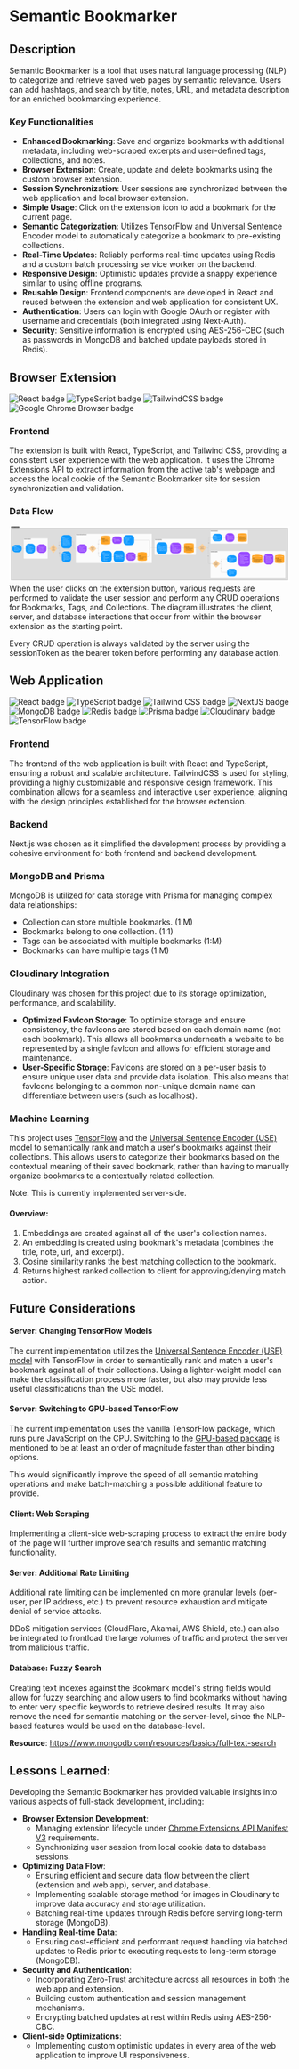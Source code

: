 # Semantic Bookmarker

## Description

Semantic Bookmarker is a tool that uses natural language processing (NLP) to categorize and retrieve saved web pages by semantic relevance. Users can add hashtags, and search by title, notes, URL, and metadata description for an enriched bookmarking experience.

### Key Functionalities

- **Enhanced Bookmarking**: Save and organize bookmarks with additional metadata, including web-scraped excerpts and user-defined tags, collections, and notes.
- **Browser Extension**: Create, update and delete bookmarks using the custom browser extension.
- **Session Synchronization**: User sessions are synchronized between the web application and local browser extension.
- **Simple Usage**: Click on the extension icon to add a bookmark for the current page.
- **Semantic Categorization**: Utilizes TensorFlow and Universal Sentence Encoder model to automatically categorize a bookmark to pre-existing collections.
- **Real-Time Updates**: Reliably performs real-time updates using Redis and a custom batch processing service worker on the backend.
- **Responsive Design**: Optimistic updates provide a snappy experience similar to using offline programs.
- **Reusable Design**: Frontend components are developed in React and reused between the extension and web application for consistent UX.
- **Authentication**: Users can login with Google OAuth or register with username and credentials (both integrated using Next-Auth).
- **Security**: Sensitive information is encrypted using AES-256-CBC (such as passwords in MongoDB and batched update payloads stored in Redis).

## Browser Extension

![React badge](https://img.shields.io/badge/React-20232A?style=for-the-badge&logo=react&logoColor=61DAFB)
![TypeScript badge](https://img.shields.io/badge/TypeScript-007ACC?style=for-the-badge&logo=typescript&logoColor=white)
![TailwindCSS badge](https://img.shields.io/badge/Tailwind_CSS-38B2AC?style=for-the-badge&logo=tailwind-css&logoColor=white)
![Google Chrome Browser badge](https://img.shields.io/badge/Google_chrome-4285F4?style=for-the-badge&logo=Google-chrome&logoColor=white)

### Frontend

The extension is built with React, TypeScript, and Tailwind CSS, providing a consistent user experience with the web application. It uses the Chrome Extensions API to extract information from the active tab's webpage and access the local cookie of the Semantic Bookmarker site for session synchronization and validation.

### Data Flow

![Screenshot of data flow diagram illustrating how data is transferred between client, server and databases](<media/Extension Data Flow.png>)
When the user clicks on the extension button, various requests are performed to validate the user session and perform any CRUD operations for Bookmarks, Tags, and Collections. The diagram illustrates the client, server, and database interactions that occur from within the browser extension as the starting point.

Every CRUD operation is always validated by the server using the sessionToken as the bearer token before performing any database action.

## Web Application

![React badge](https://img.shields.io/badge/React-20232A?style=for-the-badge&logo=react&logoColor=61DAFB)
![TypeScript badge](https://img.shields.io/badge/TypeScript-007ACC?style=for-the-badge&logo=typescript&logoColor=white)
![Tailwind CSS badge](https://img.shields.io/badge/Tailwind_CSS-38B2AC?style=for-the-badge&logo=tailwind-css&logoColor=white)
![NextJS badge](https://img.shields.io/badge/next%20js-000000?style=for-the-badge&logo=nextdotjs&logoColor=white)
![MongoDB badge](https://img.shields.io/badge/MongoDB-4EA94B?style=for-the-badge&logo=mongodb&logoColor=white)
![Redis badge](https://img.shields.io/badge/redis-%23DD0031.svg?&style=for-the-badge&logo=redis&logoColor=white)
![Prisma badge](https://img.shields.io/badge/Prisma-3982CE?style=for-the-badge&logo=Prisma&logoColor=white)
![Cloudinary badge](https://img.shields.io/badge/Cloudinary-3448C5?style=for-the-badge&logo=Cloudinary&logoColor=white)
![TensorFlow badge](https://img.shields.io/badge/TensorFlow-FF6F00?style=for-the-badge&logo=tensorflow&logoColor=white)

### Frontend

The frontend of the web application is built with React and TypeScript, ensuring a robust and scalable architecture. TailwindCSS is used for styling, providing a highly customizable and responsive design framework. This combination allows for a seamless and interactive user experience, aligning with the design principles established for the browser extension.

### Backend

Next.js was chosen as it simplified the development process by providing a cohesive environment for both frontend and backend development.

### MongoDB and Prisma

MongoDB is utilized for data storage with Prisma for managing complex data relationships:

- Collection can store multiple bookmarks. (1:M)
- Bookmarks belong to one collection. (1:1)
- Tags can be associated with multiple bookmarks (1:M)
- Bookmarks can have multiple tags (1:M)

### Cloudinary Integration

Cloudinary was chosen for this project due to its storage optimization, performance, and scalability.

- **Optimized FavIcon Storage**: To optimize storage and ensure consistency, the favIcons are stored based on each domain name (not each bookmark). This allows all bookmarks underneath a website to be represented by a single favIcon and allows for efficient storage and maintenance.
- **User-Specific Storage**: FavIcons are stored on a per-user basis to ensure unique user data and provide data isolation. This also means that favIcons belonging to a common non-unique domain name can differentiate between users (such as localhost).

### Machine Learning

This project uses [TensorFlow](https://www.tensorflow.org/js/guide/nodejs) and the [Universal Sentence Encoder (USE)](https://www.tensorflow.org/hub/tutorials/semantic_similarity_with_tf_hub_universal_encoder) model to semantically rank and match a user's bookmarks against their collections. This allows users to categorize their bookmarks based on the contextual meaning of their saved bookmark, rather than having to manually organize bookmarks to a contextually related collection.

Note: This is currently implemented server-side.

#### Overview:

1. Embeddings are created against all of the user's collection names.
2. An embedding is created using bookmark's metadata (combines the title, note, url, and excerpt).
3. Cosine similarity ranks the best matching collection to the bookmark.
4. Returns highest ranked collection to client for approving/denying match action.

## Future Considerations

#### Server: Changing TensorFlow Models

The current implementation utilizes the [Universal Sentence Encoder (USE) model](https://www.tensorflow.org/hub/tutorials/semantic_similarity_with_tf_hub_universal_encoder) with TensorFlow in order to semantically rank and match a user's bookmark against all of their collections. Using a lighter-weight model can make the classification process more faster, but also may provide less useful classifications than the USE model.

#### Server: Switching to GPU-based TensorFlow

The current implementation uses the vanilla TensorFlow package, which runs pure JavaScript on the CPU. Switching to the [GPU-based package](https://www.tensorflow.org/js/guide/nodejs) is mentioned to be at least an order of magnitude faster than other binding options.

This would significantly improve the speed of all semantic matching operations and make batch-matching a possible additional feature to provide.

#### Client: Web Scraping

Implementing a client-side web-scraping process to extract the entire body of the page will further improve search results and semantic matching functionality.

#### Server: Additional Rate Limiting

Additional rate limiting can be implemented on more granular levels (per-user, per IP address, etc.) to prevent resource exhaustion and mitigate denial of service attacks.

DDoS mitigation services (CloudFlare, Akamai, AWS Shield, etc.) can also be integrated to frontload the large volumes of traffic and protect the server from malicious traffic.

#### Database: Fuzzy Search

Creating text indexes against the Bookmark model's string fields would allow for fuzzy searching and allow users to find bookmarks without having to enter very specific keywords to retrieve desired results. It may also remove the need for semantic matching on the server-level, since the NLP-based features would be used on the database-level.

**Resource**: https://www.mongodb.com/resources/basics/full-text-search

## Lessons Learned:

Developing the Semantic Bookmarker has provided valuable insights into various aspects of full-stack development, including:

- **Browser Extension Development**:
  - Managing extension lifecycle under [Chrome Extensions API Manifest V3](https://developer.chrome.com/docs/extensions/develop/migrate/what-is-mv3) requirements.
  - Synchronizing user session from local cookie data to database sessions.
- **Optimizing Data Flow**:
  - Ensuring efficient and secure data flow between the client (extension and web app), server, and database.
  - Implementing scalable storage method for images in Cloudinary to improve data accuracy and storage utilization.
  - Batching real-time updates through Redis before serving long-term storage (MongoDB).
- **Handling Real-time Data**:
  - Ensuring cost-efficient and performant request handling via batched updates to Redis prior to executing requests to long-term storage (MongoDB).
- **Security and Authentication**:
  - Incorporating Zero-Trust architecture across all resources in both the web app and extension.
  - Building custom authentication and session management mechanisms.
  - Encrypting batched updates at rest within Redis using AES-256-CBC.
- **Client-side Optimizations**:
  - Implementing custom optimistic updates in every area of the web application to improve UI responsiveness.
